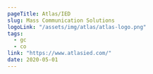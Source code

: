 ```yaml
---
pageTitle: Atlas/IED
slug: Mass Communication Solutions
logoLink: "/assets/img/atlas/atlas-logo.png"
tags:
  - gc
  - co
link: "https://www.atlasied.com/"
date: 2020-05-01
---
```

